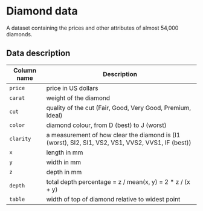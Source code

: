 # Diamond data

A dataset containing the prices and other attributes of almost 54,000
diamonds.

## Data description

| Column name | Description                                                                                       |
| ----------- | ------------------------------------------------------------------------------------------------- |  
| `price`     | price in US dollars                                                                               |
| `carat`     | weight of the diamond                                                                             |
| `cut`       | quality of the cut (Fair, Good, Very Good, Premium, Ideal)                                        |
| `color`     | diamond colour, from D (best) to J (worst)                                                        |
| `clarity`   | a measurement of how clear the diamond is (I1 (worst), SI2, SI1, VS2, VS1, VVS2, VVS1, IF (best)) |
| `x`         | length in mm                                                                                      |
| `y`         | width in mm                                                                                       |
| `z`         | depth in mm                                                                                       |
| `depth`     | total depth percentage = z / mean(x, y) = 2 * z / (x + y)                                         |
| `table`     | width of top of diamond relative to widest point                                                  |
